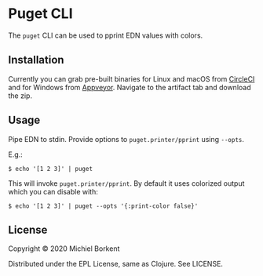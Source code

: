 # Puget CLI

The `puget` CLI can be used to pprint EDN values with colors.

## Installation

Currently you can grab pre-built binaries for Linux and macOS from
[CircleCI](https://app.circleci.com/pipelines/github/borkdude/puget-cli?branch=main)
and for Windows from
[Appveyor](https://ci.appveyor.com/project/borkdude/puget-cli). Navigate to the
artifact tab and download the zip.

## Usage

Pipe EDN to stdin. Provide options to `puget.printer/pprint` using `--opts`.

E.g.:

```
$ echo '[1 2 3]' | puget
```

This will invoke `puget.printer/pprint`. By default it uses colorized output which you can disable with:


```
$ echo '[1 2 3]' | puget --opts '{:print-color false}'
```

## License

Copyright © 2020 Michiel Borkent

Distributed under the EPL License, same as Clojure. See LICENSE.
